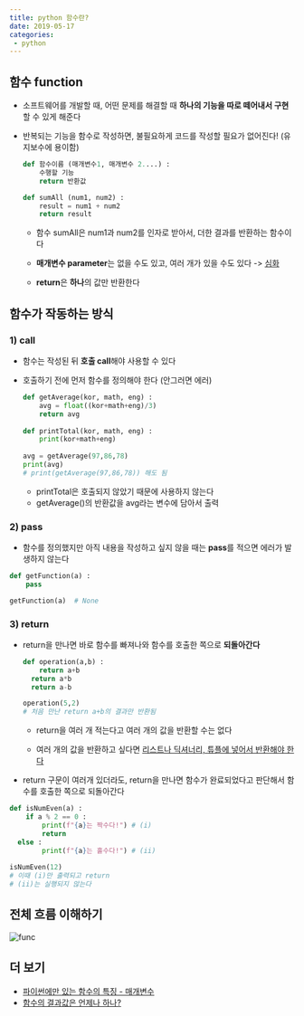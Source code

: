```yaml
---
title: python 함수란?
date: 2019-05-17
categories:
 - python
---
```






## 함수 function

- 소프트웨어를 개발할 때, 어떤 문제를 해결할 때 **하나의 기능을 따로 떼어내서 구현**할 수 있게 해준다

- 반복되는 기능을 함수로 작성하면, 불필요하게 코드를 작성할 필요가 없어진다! (유지보수에 용이함)

  ```python
  def 함수이름 (매개변수1, 매개변수 2....) :
      수행할 기능
      return 반환값
  ```

  ```python
  def sumAll (num1, num2) :
      result = num1 + num2
      return result
  ```

  - 함수 sumAll은 num1과 num2를 인자로 받아서, 더한 결과를 반환하는 함수이다

  - **매개변수 parameter**는 없을 수도 있고, 여러 개가 있을 수도 있다 -> [심화](#)

  - **return**은 **하나**의 값만 반환한다 

    

## 함수가 작동하는 방식

### 1) call

- 함수는 작성된 뒤 **호출 call**해야 사용할 수 있다 

- 호출하기 전에 먼저 함수를 정의해야 한다 (안그러면 에러)

  ```python
  def getAverage(kor, math, eng) :
      avg = float((kor+math+eng)/3)
      return avg
      
  def printTotal(kor, math, eng) :
      print(kor+math+eng)
      
  avg = getAverage(97,86,78)
  print(avg)
  # print(getAverage(97,86,78)) 해도 됨
  ```

  - printTotal은 호출되지 않았기 때문에 사용하지 않는다
  - getAverage()의 반환값을 avg라는 변수에 담아서 출력



### 2) pass

- 함수를 정의했지만 아직 내용을 작성하고 싶지 않을 때는 **pass**를 적으면 에러가 발생하지 않는다

```python
def getFunction(a) :
    pass

getFunction(a)  # None
```



### 3) return

- return을 만나면 바로 함수를 빠져나와 함수를 호출한 쪽으로 **되돌아간다**

  ```python
  def operation(a,b) :
      return a+b
  	return a*b
  	return a-b
  
  operation(5,2)
  # 처음 만난 return a+b의 결과만 반환됨
  ```

  - return을 여러 개 적는다고 여러 개의 값을 반환할 수는 없다
  
  - 여러 개의 값을 반환하고 싶다면 [리스트나 딕셔너리, 튜플에 넣어서 반환해야 한다]()
  
    


-  return 구문이 여러개 있더라도, return을 만나면 함수가 완료되었다고 판단해서 함수를 호출한 쪽으로 되돌아간다

  ```python
  def isNumEven(a) :
      if a % 2 == 0 :
          print(f"{a}는 짝수다!") # (i)
          return
   	else :
          print(f"{a}는 홀수다!") # (ii)
          
  isNumEven(12)
  # 이때 (i)만 출력되고 return
  # (ii)는 실행되지 않는다
  ```
  
  

## 전체 흐름 이해하기



![func]({{site.url}}{{site.baseurl}}/assets/images/func.png)



## 더 보기

- [파이썬에만 있는 함수의 특징 - 매개변수](#)
- [함수의 결과값은 언제나 하나?](#)

